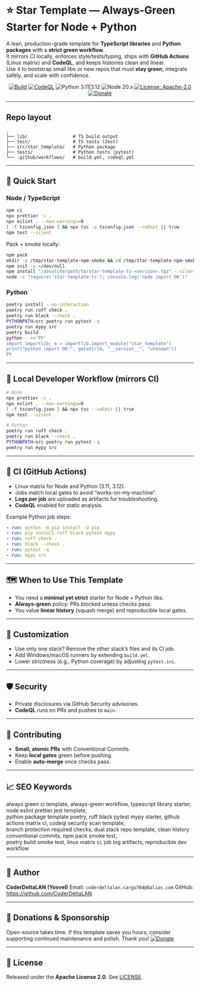 # ⭐ Star Template — Always-Green Starter for Node + Python

A lean, production-grade template for **TypeScript libraries** and **Python packages** with a **strict green workflow**.  
It mirrors CI locally, enforces style/tests/typing, ships with **GitHub Actions** (Linux matrix) and **CodeQL**, and keeps histories clean and linear.  
Use it to bootstrap small libs or new repos that must **stay green**, integrate safely, and scale with confidence.

<div align="center">

[![Build](https://github.com/CoderDeltaLAN/star-template/actions/workflows/build.yml/badge.svg?branch=main)](https://github.com/CoderDeltaLAN/star-template/actions/workflows/build.yml)
[![CodeQL](https://github.com/CoderDeltaLAN/star-template/actions/workflows/codeql.yml/badge.svg?branch=main)](https://github.com/CoderDeltaLAN/star-template/actions/workflows/codeql.yml)
![Python 3.11|3.12](https://img.shields.io/badge/Python-3.11%20|%203.12-3776AB?logo=python)
![Node 20.x](https://img.shields.io/badge/Node-20.x-339933?logo=node.js)
[![License: Apache-2.0](https://img.shields.io/badge/License-Apache_2.0-blue.svg)](LICENSE)
[![Donate](https://img.shields.io/badge/Donate-PayPal-0070ba?logo=paypal&logoColor=white)](https://www.paypal.com/donate/?hosted_button_id=YVENCBNCZWVPW)

</div>

---

## Repo layout
```text
.
├── lib/                 # TS build output
├── test/                # TS tests (Jest)
├── src/star_template/   # Python package
├── tests/               # Python tests (pytest)
└── .github/workflows/   # build.yml, codeql.yml
```

---

## 🚀 Quick Start

### Node / TypeScript
```bash
npm ci
npx prettier -c .
npx eslint . --max-warnings=0
[ -f tsconfig.json ] && npx tsc -p tsconfig.json --noEmit || true
npm test --silent
```

Pack + smoke locally:
```bash
npm pack
mkdir -p /tmp/star-template-npm-smoke && cd /tmp/star-template-npm-smoke
npm init -y >/dev/null
npm install "/absolute/path/to/star-template-ts-<version>.tgz" --silent
node -e "require('star-template-ts'); console.log('node import OK')"
```

### Python
```bash
poetry install --no-interaction
poetry run ruff check .
poetry run black --check .
PYTHONPATH=src poetry run pytest -q
poetry run mypy src
poetry build
python - <<'PY'
import importlib; m = importlib.import_module("star_template")
print("python import OK:", getattr(m, "__version__", "unknown"))
PY
```

---

## 🧪 Local Developer Workflow (mirrors CI)

```bash
# Node
npx prettier -c .
npx eslint . --max-warnings=0
[ -f tsconfig.json ] && npx tsc --noEmit || true
npm test --silent

# Python
poetry run ruff check .
poetry run black --check .
PYTHONPATH=src poetry run pytest -q
poetry run mypy src
```

---

## 🔧 CI (GitHub Actions)

- Linux matrix for Node and Python (3.11, 3.12).
- Jobs match local gates to avoid “works-on-my-machine”.
- **Logs per job** are uploaded as artifacts for troubleshooting.
- **CodeQL** enabled for static analysis.

Example Python job steps:
```yaml
- run: python -m pip install -U pip
- run: pip install ruff black pytest mypy
- run: ruff check .
- run: black --check .
- run: pytest -q
- run: mypy src
```

---

## 🗺️ When to Use This Template

- You need a **minimal yet strict** starter for Node + Python libs.
- **Always-green** policy: PRs blocked unless checks pass.
- You value **linear history** (squash merge) and reproducible local gates.

---

## 🧩 Customization

- Use only one stack? Remove the other stack’s files and its CI job.
- Add Windows/macOS runners by extending `build.yml`.
- Lower strictness (e.g., Python coverage) by adjusting `pytest.ini`.

---

## 🛡️ Security

- Private disclosures via GitHub Security advisories.
- **CodeQL** runs on PRs and pushes to `main`.

---

## 🙌 Contributing

- **Small, atomic PRs** with Conventional Commits.
- Keep **local gates** green before pushing.
- Enable **auto-merge** once checks pass.

---

## 📈 SEO Keywords

always green ci template, always-green workflow, typescript library starter, node eslint prettier jest template,  
python package template poetry, ruff black pytest mypy starter, github actions matrix ci, codeql security scan template,  
branch protection required checks, dual stack repo template, clean history conventional commits, npm pack smoke test,  
poetry build smoke test, linux matrix ci, job log artifacts, reproducible dev workflow

---

## 👤 Author

**CoderDeltaLAN (Yosvel)**
Email: `coderdeltalan.cargo784@8alias.com`
GitHub: https://github.com/CoderDeltaLAN

---

## 💚 Donations & Sponsorship

Open-source takes time. If this template saves you hours, consider supporting continued maintenance and polish. Thank you!
[![Donate](https://img.shields.io/badge/Donate-PayPal-0070ba?logo=paypal&logoColor=white)](https://www.paypal.com/donate/?hosted_button_id=YVENCBNCZWVPW)

---

## 📄 License

Released under the **Apache License 2.0**. See [LICENSE](LICENSE).
